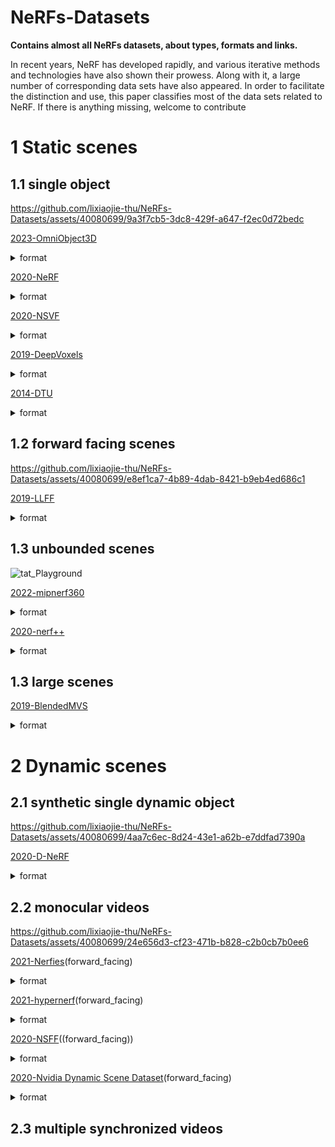 # NeRFs-Datasets
**Contains almost all NeRFs datasets, about types, formats and links.**

In recent years, NeRF has developed rapidly, and various iterative methods and technologies have also shown their prowess. 
Along with it, a large number of corresponding data sets have also appeared. 
In order to facilitate the distinction and use, this paper classifies most of the data sets related to NeRF.
If there is anything missing, welcome to contribute

# 1 Static scenes
## 1.1 single object
https://github.com/lixiaojie-thu/NeRFs-Datasets/assets/40080699/9a3f7cb5-3dc8-429f-a647-f2ec0d72bedc

[2023-OmniObject3D](https://opendatalab.com/OpenXD-OmniObject3D-New/download)
<details> <summary>format</summary>
        OmniObject3D_Data_Root
        ├── raw_scans               
        │   ├── <category_name>
        │   │   ├── <object_id>
        │   │   │   ├── Scan
        │   │   │   │   ├── Scan.obj
        │   │   │   │   ├── Scan.mtl
        │   │   │   │   ├── Scan.jpg
            
        ├── blender_renders         
        │   ├── <category_name>
        │   │   ├── <object_id>
        │   │   │   ├── render
        │   │   │   │   ├── images
        │   │   │   │   ├── depths
        │   │   │   │   ├── normals
        │   │   │   │   ├── transforms.json    
    
        ├── videos_processed       
        │   ├── <category_name>
        │   │   ├── <object_id>
        │   │   │   ├── standard
        │   │   │   │   ├── images
        │   │   │   │   ├── matting
        │   │   │   │   ├── poses_bounds.npy           # raw results from colmap
        │   │   │   │   ├── poses_bounds_rescaled.npy  # rescaled to world-scale
        │   │   │   │   ├── sparse
    
        ├── point_clouds    
        │   ├── hdf5_files
        │   │   ├── 1024
        │   │   ├── 4096
        │   │   ├── 16384
        │   ├── ply_files
        │   │   ├── 1024
        │   │   ├── 4096
        │   │   ├── 16384

</details>

[2020-NeRF](https://drive.google.com/drive/folders/1JDdLGDruGNXWnM1eqY1FNL9PlStjaKWi) 
<details> <summary>format</summary>
    
    dataset
        ├── train
        │   └── r_x.png
            ...
        ├── test
        │   ├── r_x.png
        │   ├── r_x_depth.png
            ...
        ├── val
        │   ├── r_x.png
            ...
        ├── transforms_train.json
        ├── transforms_test.json
        ├── transforms_val.json
    
</details>

[2020-NSVF](https://lingjie0206.github.io/papers/NSVF/)
<details> <summary>format</summary>
    
    dataset
        |-- bbox.txt         # bounding-box file
        |-- intrinsics.txt   # 4x4 camera intrinsics
        |-- rgb
            |-- 0.png        # target image for each view
            |-- 1.png
            ...
        |-- pose
            |-- 0.txt        # camera pose for each view (4x4 matrices)
            |-- 1.txt
            ...
        [optional]
        |-- test_traj.txt    # camera pose for free-view rendering demonstration (4N x 4)
    
</details>


[2019-DeepVoxels](https://www.vincentsitzmann.com/deepvoxels/)
<details> <summary>format</summary> intrinsics/
        
    dataset
        ├── intrinsics
        │   └── 000x.txt
             ...
        ├── rgb
        │   ├── 000x.png
             ...
        ├── pose
        │   ├── 000x.txt
             ...
        ├── intrinsics.txt
    
</details>

[2014-DTU](https://roboimagedata.compute.dtu.dk/?page_id=36)
<details> <summary>format</summary>
    
    
</details>

## 1.2 forward facing scenes
https://github.com/lixiaojie-thu/NeRFs-Datasets/assets/40080699/e8ef1ca7-4b89-4dab-8421-b9eb4ed686c1

[2019-LLFF](https://drive.google.com/drive/folders/14boI-o5hGO9srnWaaogTU5_ji7wkX2S7)
<details> <summary>format</summary>
    
    dataset
        ├── images
        │   └── img_x.jpg
            ...
        ├── images_4
        │   ├── img_x.jpg
            ...
        ├── images_8
        │   ├── img_x.jpg
            ...
        ├── spare
            ├── 0
                ├── cameras.bin
                ├── images.bin
                ├── points3D.bin
        ├── pose_bounds.npy
        ├── simplices.npy
    
</details>

## 1.3 unbounded scenes
![tat_Playground](https://github.com/lixiaojie-thu/NeRFs-Datasets/assets/40080699/bd16da32-73e6-4a0b-b9a8-327baec549d1)

[2022-mipnerf360](https://jonbarron.info/mipnerf360/)

<details> <summary>format</summary>
    
    dataset
        ├── images
        │   └── img_x.jpg
            ...
        ├── images_2
        │   ├── img_x.jpg
            ...
        ├── images_4
        │   ├── img_x.jpg
            ...
        ├── images_8
        │   ├── img_x.jpg
            ...
        ├── spare
            ├── 0
                ├── cameras.bin
                ├── images.bin
                ├── points3D.bin
        ├── pose_bounds.npy
    
</details>

[2020-nerf++](https://github.com/Kai-46/nerfplusplus)
<details> <summary>format</summary>
    
    dataset
        ├── images
        │   └── img_x.jpg
            ...
        ├── images_4
        │   ├── img_x.jpg
            ...
        ├── images_8
        │   ├── img_x.jpg
            ...
        ├── spare
            ├── 0
                ├── cameras.bin
                ├── images.bin
                ├── points3D.bin
        ├── datebase.db
        ├── pose_bounds.npy
        ├── simplices.npy
    
</details>

## 1.3 large scenes
[2019-BlendedMVS](https://github.com/YoYo000/BlendedMVS)
<details> <summary>format</summary>
    
    dataset                 
        ├── BlendedMVG_list.txt                
        ├── BlendedMVS_list.txt                 
        ├── BlendedMVS+_list.txt                
        ├── BlendedMVS++_list.txt              
        ├── ...
        ├── PID0                        
        │   ├── blended_images          
        │   │	├── 00000000.jpg        
        │   │	├── 00000000_masked.jpg        
        │   │	├── 00000001.jpg        
        │   │	├── 00000001_masked.jpg        
        │   │	└── ...                 
        │   ├── cams                      
        │   │  	├── pair.txt           
        │   │  	├── 00000000_cam.txt    
        │   │  	├── 00000001_cam.txt    
        │   │  	└── ...                 
        │   └── rendered_depth_maps     
        │      	├── 00000000.pfm        
        │     	├── 00000001.pfm        
        │     	└── ...                    
        ├── PID1                        
        ├── ...                         
        └── PID501     
    
</details>

# 2 Dynamic scenes
## 2.1 synthetic single dynamic object
https://github.com/lixiaojie-thu/NeRFs-Datasets/assets/40080699/4aa7c6ec-8d24-43e1-a62b-e7ddfad7390a


[2020-D-NeRF](https://www.albertpumarola.com/research/D-NeRF/index.html)
<details> <summary>format</summary>
    
    dataset
        ├── train
        │   └── r_x.png
            ...
        ├── test
        │   ├── r_x.png
        │   ├── r_x_depth.png
            ...
        ├── val
        │   ├── r_x.png
            ...
        ├── transforms_train.json
        ├── transforms_test.json
        ├── transforms_val.json
    
</details>

## 2.2 monocular videos 


https://github.com/lixiaojie-thu/NeRFs-Datasets/assets/40080699/24e656d3-cf23-471b-b828-c2b0cb7b0ee6



[2021-Nerfies](https://nerfies.github.io/)(forward_facing)
<details> <summary>format</summary>
    
    dataset
        ├── camera
        │   └── ${item_id}.json
            ...
        ├── camera-paths
        ├── rgb
        │   ├── ${scale}x
        │   └── └── ${item_id}.png
                ...
        ├── metadata.json
        ├── points.npy
        ├── dataset.json
        └── scene.json
    
</details>


[2021-hypernerf](https://hypernerf.github.io/)(forward_facing)
<details> <summary>format</summary>
    
    dataset
        ├── camera
        │   └── ${item_id}.json
            ...
        ├── camera-paths
        ├── rgb
        │   ├── ${scale}x
        │   └── └── ${item_id}.png
                ...
        ├── metadata.json
        ├── points.npy
        ├── dataset.json
        └── scene.json
    
</details>


[2020-NSFF](https://drive.google.com/drive/folders/1G-NFZKEA8KSWojUKecpJPVoq5XCjBLOV)((forward_facing))
<details> <summary>format</summary>
    
    
</details>


[2020-Nvidia Dynamic Scene Dataset](https://research.nvidia.com/publication/2020-06_novel-view-synthesis-dynamic-scenes-globally-coherent-depths)(forward_facing)

<details> <summary>format</summary>
    
    
</details>


## 2.3 multiple synchronized videos
## 



